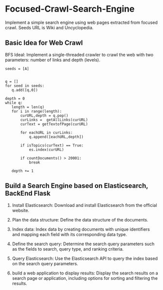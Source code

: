 # Focused-Crawl-Search-Engine

 Implement a simple search engine using web pages extracted from focused crawl. Seeds URL is Wiki and Uncyclopedia.
  
## Basic Idea for Web Crawl

 BFS Ideal:  Implement a single-threaded crawler to crawl the web with two parameters: number of links and depth (levels).
 ```
 seeds = [A]
 

q = []
for seed in seeds:
    q.add([q,0])

depth = 0
while q:
    length = len(q)
    for i in range(length):
        curURL,depth = q.pop()
        curLinks =  getAllLinks(curURL)
        curText = getTextofPage(curURL)
            
        for eachURL in curLinks:
            q.append([eachURL,depth])
        
        if isTopics(curText) == True:
            es.index(curURL)

        if countDocuments() > 20001:
            break
        
    depth += 1
 
 ```
## Build a Search Engine based on Elasticsearch, BackEnd Flask

1. Install Elasticsearch: Download and install Elasticsearch from the official website.

2. Plan the data structure: Define the data structure of the documents. 

3. Index data: Index data by creating documents with unique identifiers and mapping each field with its corresponding data type.

4. Define the search query: Determine the search query parameters such as the fields to search, query type, and ranking criteria.

5. Query Elasticsearch: Use the Elasticsearch API to query the index based on the search query parameters.

6. build a web application to display results: Display the search results on a search page or application, including options for sorting and filtering the results.
